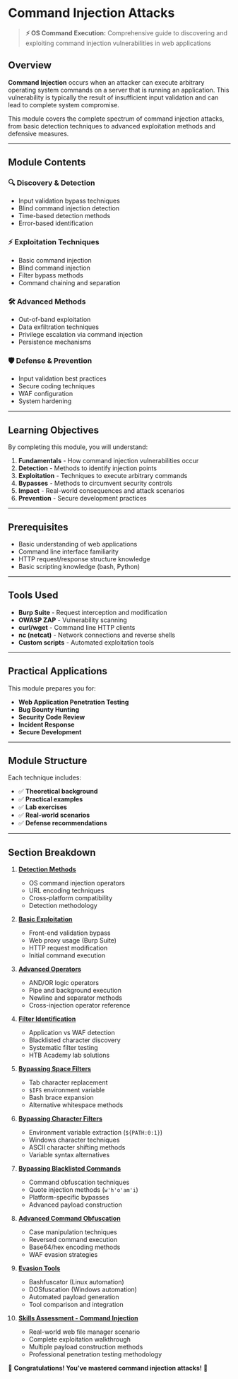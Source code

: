 # Command Injection Attacks

> **⚡ OS Command Execution:** Comprehensive guide to discovering and exploiting command injection vulnerabilities in web applications

## Overview

**Command Injection** occurs when an attacker can execute arbitrary operating system commands on a server that is running an application. This vulnerability is typically the result of insufficient input validation and can lead to complete system compromise.

This module covers the complete spectrum of command injection attacks, from basic detection techniques to advanced exploitation methods and defensive measures.

---

## Module Contents

### 🔍 **Discovery & Detection**
- Input validation bypass techniques
- Blind command injection detection
- Time-based detection methods
- Error-based identification

### ⚡ **Exploitation Techniques**
- Basic command injection
- Blind command injection
- Filter bypass methods
- Command chaining and separation

### 🛠️ **Advanced Methods**
- Out-of-band exploitation
- Data exfiltration techniques
- Privilege escalation via command injection
- Persistence mechanisms

### 🛡️ **Defense & Prevention**
- Input validation best practices
- Secure coding techniques
- WAF configuration
- System hardening

---

## Learning Objectives

By completing this module, you will understand:

1. **Fundamentals** - How command injection vulnerabilities occur
2. **Detection** - Methods to identify injection points
3. **Exploitation** - Techniques to execute arbitrary commands
4. **Bypasses** - Methods to circumvent security controls
5. **Impact** - Real-world consequences and attack scenarios
6. **Prevention** - Secure development practices

---

## Prerequisites

- Basic understanding of web applications
- Command line interface familiarity
- HTTP request/response structure knowledge
- Basic scripting knowledge (bash, Python)

---

## Tools Used

- **Burp Suite** - Request interception and modification
- **OWASP ZAP** - Vulnerability scanning
- **curl/wget** - Command line HTTP clients
- **nc (netcat)** - Network connections and reverse shells
- **Custom scripts** - Automated exploitation tools

---

## Practical Applications

This module prepares you for:
- **Web Application Penetration Testing**
- **Bug Bounty Hunting** 
- **Security Code Review**
- **Incident Response**
- **Secure Development**

---

## Module Structure

Each technique includes:
- ✅ **Theoretical background**
- ✅ **Practical examples**
- ✅ **Lab exercises**
- ✅ **Real-world scenarios**
- ✅ **Defense recommendations**

---

## Section Breakdown

1. **[Detection Methods](detection-methods.md)**
   - OS command injection operators
   - URL encoding techniques
   - Cross-platform compatibility
   - Detection methodology

2. **[Basic Exploitation](basic-exploitation.md)**
   - Front-end validation bypass
   - Web proxy usage (Burp Suite)
   - HTTP request modification
   - Initial command execution

3. **[Advanced Operators](advanced-operators.md)**
   - AND/OR logic operators
   - Pipe and background execution
   - Newline and separator methods
   - Cross-injection operator reference

4. **[Filter Identification](filter-identification.md)**
   - Application vs WAF detection
   - Blacklisted character discovery
   - Systematic filter testing
   - HTB Academy lab solutions

5. **[Bypassing Space Filters](bypassing-space-filters.md)**
   - Tab character replacement
   - `$IFS` environment variable
   - Bash brace expansion
   - Alternative whitespace methods

6. **[Bypassing Character Filters](bypassing-character-filters.md)**
   - Environment variable extraction (`${PATH:0:1}`)
   - Windows character techniques
   - ASCII character shifting methods
   - Variable syntax alternatives

7. **[Bypassing Blacklisted Commands](bypassing-blacklisted-commands.md)**
   - Command obfuscation techniques
   - Quote injection methods (`w'h'o'am'i`)
   - Platform-specific bypasses
   - Advanced payload construction

8. **[Advanced Command Obfuscation](advanced-command-obfuscation.md)**
   - Case manipulation techniques
   - Reversed command execution
   - Base64/hex encoding methods
   - WAF evasion strategies

9. **[Evasion Tools](evasion-tools.md)**
   - Bashfuscator (Linux automation)
   - DOSfuscation (Windows automation)
   - Automated payload generation
   - Tool comparison and integration

10. **[Skills Assessment - Command Injection](skills-assessment-walkthrough.md)**
    - Real-world web file manager scenario
    - Complete exploitation walkthrough
    - Multiple payload construction methods
    - Professional penetration testing methodology

🎯 **Congratulations! You've mastered command injection attacks!** 🚀 